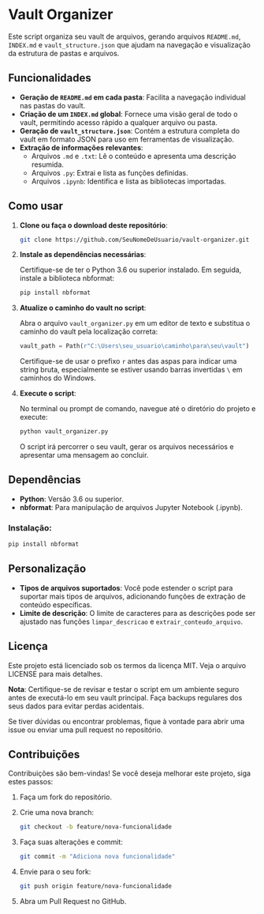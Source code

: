 # Vault Organizer

Este script organiza seu vault de arquivos, gerando arquivos `README.md`, `INDEX.md` e `vault_structure.json` que ajudam na navegação e visualização da estrutura de pastas e arquivos.

## Funcionalidades

- **Geração de `README.md` em cada pasta**: Facilita a navegação individual nas pastas do vault.
- **Criação de um `INDEX.md` global**: Fornece uma visão geral de todo o vault, permitindo acesso rápido a qualquer arquivo ou pasta.
- **Geração de `vault_structure.json`**: Contém a estrutura completa do vault em formato JSON para uso em ferramentas de visualização.
- **Extração de informações relevantes**:
  - Arquivos `.md` e `.txt`: Lê o conteúdo e apresenta uma descrição resumida.
  - Arquivos `.py`: Extrai e lista as funções definidas.
  - Arquivos `.ipynb`: Identifica e lista as bibliotecas importadas.

## Como usar

1. **Clone ou faça o download deste repositório**:

   ```bash
   git clone https://github.com/SeuNomeDeUsuario/vault-organizer.git
   ```

2. **Instale as dependências necessárias**:

   Certifique-se de ter o Python 3.6 ou superior instalado. Em seguida, instale a biblioteca nbformat:

   ```bash
   pip install nbformat
   ```

3. **Atualize o caminho do vault no script**:

   Abra o arquivo `vault_organizer.py` em um editor de texto e substitua o caminho do vault pela localização correta:

   ```python
   vault_path = Path(r"C:\Users\seu_usuario\caminho\para\seu\vault")
   ```

   Certifique-se de usar o prefixo `r` antes das aspas para indicar uma string bruta, especialmente se estiver usando barras invertidas `\` em caminhos do Windows.

4. **Execute o script**:

   No terminal ou prompt de comando, navegue até o diretório do projeto e execute:

   ```bash
   python vault_organizer.py
   ```

   O script irá percorrer o seu vault, gerar os arquivos necessários e apresentar uma mensagem ao concluir.

## Dependências

- **Python**: Versão 3.6 ou superior.
- **nbformat**: Para manipulação de arquivos Jupyter Notebook (.ipynb).

### Instalação:

   ```bash
   pip install nbformat
   ```

## Personalização

- **Tipos de arquivos suportados**: Você pode estender o script para suportar mais tipos de arquivos, adicionando funções de extração de conteúdo específicas.
- **Limite de descrição**: O limite de caracteres para as descrições pode ser ajustado nas funções `limpar_descricao` e `extrair_conteudo_arquivo`.

## Licença

Este projeto está licenciado sob os termos da licença MIT. Veja o arquivo LICENSE para mais detalhes.

**Nota**: Certifique-se de revisar e testar o script em um ambiente seguro antes de executá-lo em seu vault principal. Faça backups regulares dos seus dados para evitar perdas acidentais.

Se tiver dúvidas ou encontrar problemas, fique à vontade para abrir uma issue ou enviar uma pull request no repositório.

## Contribuições

Contribuições são bem-vindas! Se você deseja melhorar este projeto, siga estes passos:

1. Faça um fork do repositório.

2. Crie uma nova branch:

   ```bash
   git checkout -b feature/nova-funcionalidade
   ```

3. Faça suas alterações e commit:

   ```bash
   git commit -m "Adiciona nova funcionalidade"
   ```

4. Envie para o seu fork:

   ```bash
   git push origin feature/nova-funcionalidade
   ```

5. Abra um Pull Request no GitHub.